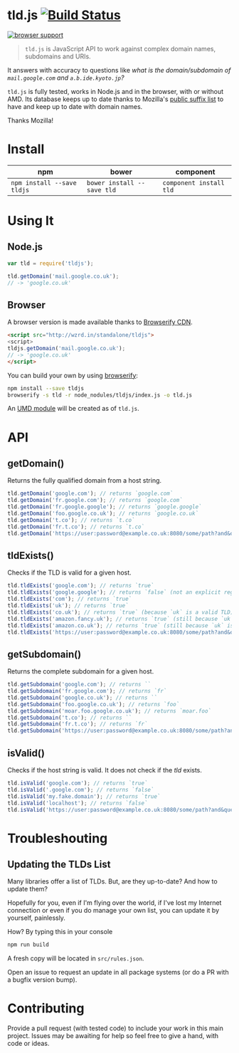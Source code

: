 # tld.js [![Build Status](https://secure.travis-ci.org/oncletom/tld.js.png?branch=master)](http://travis-ci.org/oncletom/tld.js)

[![browser support](https://ci.testling.com/oncletom/tld.js.png)](https://ci.testling.com/oncletom/tld.js)

> `tld.js` is JavaScript API to work against complex domain names, subdomains and URIs.

It answers with accuracy to questions like *what is the domain/subdomain of `mail.google.com` and `a.b.ide.kyoto.jp`?*

`tld.js` is fully tested, works in Node.js and in the browser, with or without AMD.
Its database keeps up to date thanks to Mozilla's [public suffix list](http://publicsuffix.org/list/) to have and keep up to date with domain names.

Thanks Mozilla!

# Install

<table>
  <thead>
    <tr>
      <th>npm</th>
      <th>bower</th>
      <th>component</th>
    </tr>
  </thead>
  <tbody>
    <tr>
      <td><code>npm install --save tldjs</code></td>
      <td><code>bower install --save tld</code></td>
      <td><code>component install tld</code></td>
    </tr>
  </tbody>
</table>


# Using It

## Node.js

```javascript
var tld = require('tldjs');

tld.getDomain('mail.google.co.uk');
// -> 'google.co.uk'
```

## Browser

A browser version is made available thanks to [Browserify CDN](http://wzrd.in/).

```html
<script src="http://wzrd.in/standalone/tldjs">
<script>
tldjs.getDomain('mail.google.co.uk');
// -> 'google.co.uk'
</script>
```

You can build your own by using [browserify](http://browserify.org/):

```bash
npm install --save tldjs
browserify -s tld -r node_nodules/tldjs/index.js -o tld.js
```

An [UMD module](https://github.com/umdjs/umd) will be created as of `tld.js`.

# API

## getDomain()

Returns the fully qualified domain from a host string.

```javascript
tld.getDomain('google.com'); // returns `google.com`
tld.getDomain('fr.google.com'); // returns `google.com`
tld.getDomain('fr.google.google'); // returns `google.google`
tld.getDomain('foo.google.co.uk'); // returns `google.co.uk`
tld.getDomain('t.co'); // returns `t.co`
tld.getDomain('fr.t.co'); // returns `t.co`
tld.getDomain('https://user:password@example.co.uk:8080/some/path?and&query#hash'); // returns `example.co.uk`
```

## tldExists()

Checks if the TLD is valid for a given host.

```javascript
tld.tldExists('google.com'); // returns `true`
tld.tldExists('google.google'); // returns `false` (not an explicit registered TLD)
tld.tldExists('com'); // returns `true`
tld.tldExists('uk'); // returns `true`
tld.tldExists('co.uk'); // returns `true` (because `uk` is a valid TLD)
tld.tldExists('amazon.fancy.uk'); // returns `true` (still because `uk` is a valid TLD)
tld.tldExists('amazon.co.uk'); // returns `true` (still because `uk` is a valid TLD)
tld.tldExists('https://user:password@example.co.uk:8080/some/path?and&query#hash'); // returns `true`
```

## getSubdomain()

Returns the complete subdomain for a given host.

```javascript
tld.getSubdomain('google.com'); // returns ``
tld.getSubdomain('fr.google.com'); // returns `fr`
tld.getSubdomain('google.co.uk'); // returns ``
tld.getSubdomain('foo.google.co.uk'); // returns `foo`
tld.getSubdomain('moar.foo.google.co.uk'); // returns `moar.foo`
tld.getSubdomain('t.co'); // returns ``
tld.getSubdomain('fr.t.co'); // returns `fr`
tld.getSubdomain('https://user:password@example.co.uk:8080/some/path?and&query#hash'); // returns ``
```

## isValid()

Checks if the host string is valid.
It does not check if the *tld* exists.

```javascript
tld.isValid('google.com'); // returns `true`
tld.isValid('.google.com'); // returns `false`
tld.isValid('my.fake.domain'); // returns `true`
tld.isValid('localhost'); // returns `false`
tld.isValid('https://user:password@example.co.uk:8080/some/path?and&query#hash'); // returns `true`
```

# Troubleshouting

## Updating the TLDs List

Many libraries offer a list of TLDs. But, are they up-to-date? And how to update them?

Hopefully for you, even if I'm flying over the world, if I've lost my Internet connection or even if
you do manage your own list, you can update it by yourself, painlessly.

How? By typing this in your console

```bash
npm run build
```

A fresh copy will be located in `src/rules.json`.

Open an issue to request an update in all package systems (or do a PR with a bugfix version bump).


# Contributing

Provide a pull request (with tested code) to include your work in this main project.
Issues may be awaiting for help so feel free to give a hand, with code or ideas.